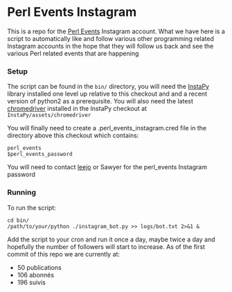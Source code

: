 # Perl Events Instagram

This is a repo for the [Perl Events](https://www.instagram.com/perl_events/)
Instagram account. What we have here is a script to automatically like and
follow various other programming related Instagram accounts in the hope that
they will follow us back and see the various Perl related events that are
happening

### Setup

The script can be found in the `bin/` directory, you will need the [InstaPy](https://github.com/timgrossmann/InstaPy)
library installed one level up relative to this checkout and and a recent
version of python2 as a prerequisite. You will also need the latest [chromedriver](https://sites.google.com/a/chromium.org/chromedriver/)
installed in the InstaPy checkout at `InstaPy/assets/chromedriver`

You will finally need to create a .perl\_events\_instagram.cred file
in the directory above this checkout which contains:

```
perl_events
$perl_events_password
```

You will need to contact [leejo](https://github.com/leejo) or Sawyer for
the perl\_events Instagram password

### Running

To run the script:

```
cd bin/
/path/to/your/python ./instagram_bot.py >> logs/bot.txt 2>&1 &
```

Add the script to your cron and run it once a day, maybe twice a day and
hopefully the number of followers will start to increase. As of the first
commit of this repo we are currently at:

* 50 publications
* 106 abonnés
* 196 suivis
